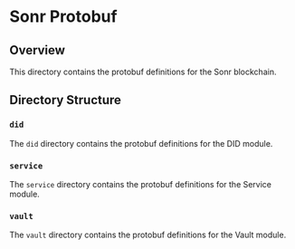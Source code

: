 # Sonr Protobuf

## Overview

This directory contains the protobuf definitions for the Sonr blockchain.

## Directory Structure

### `did`

The `did` directory contains the protobuf definitions for the DID module.

### `service`

The `service` directory contains the protobuf definitions for the Service module.

### `vault`

The `vault` directory contains the protobuf definitions for the Vault module.
